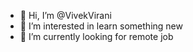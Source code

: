- 👋 Hi, I’m @VivekVirani
- 👀 I’m interested in learn something new
- 🌱 I’m currently looking for remote job
<!---
VivekVirani/VivekVirani is a ✨ special ✨ repository because its `README.md` (this file) appears on your GitHub profile.
You can click the Preview link to take a look at your changes.
--->

